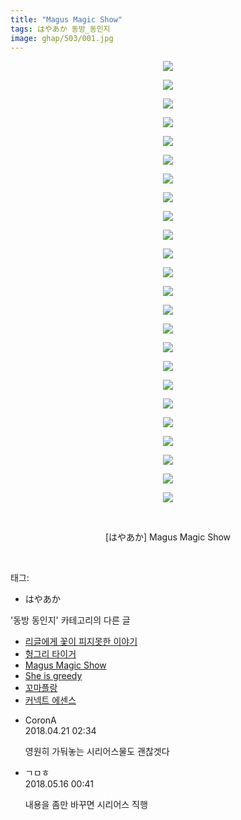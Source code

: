 ```yaml
---
title: "Magus Magic Show"
tags: はやあか 동방_동인지
image: ghap/503/001.jpg
---
```

<div class="article">
<p style="text-align: center; clear: none; float: none;"><img src="{{ site.nasurl }}/ghap/503/001.jpg"/></p>
<p style="text-align: center; clear: none; float: none;"><img src="{{ site.nasurl }}/ghap/503/002.jpg"/></p>
<p style="text-align: center; clear: none; float: none;"><img src="{{ site.nasurl }}/ghap/503/003.jpg"/></p>
<p style="text-align: center; clear: none; float: none;"><img src="{{ site.nasurl }}/ghap/503/004.jpg"/></p>
<p style="text-align: center; clear: none; float: none;"><img src="{{ site.nasurl }}/ghap/503/005.jpg"/></p>
<p style="text-align: center; clear: none; float: none;"><img src="{{ site.nasurl }}/ghap/503/006.jpg"/></p>
<p style="text-align: center; clear: none; float: none;"><img src="{{ site.nasurl }}/ghap/503/007.jpg"/></p>
<p style="text-align: center; clear: none; float: none;"><img src="{{ site.nasurl }}/ghap/503/008.jpg"/></p>
<p style="text-align: center; clear: none; float: none;"><img src="{{ site.nasurl }}/ghap/503/009.jpg"/></p>
<p style="text-align: center; clear: none; float: none;"><img src="{{ site.nasurl }}/ghap/503/010.jpg"/></p>
<p style="text-align: center; clear: none; float: none;"><img src="{{ site.nasurl }}/ghap/503/011.jpg"/></p>
<p style="text-align: center; clear: none; float: none;"><img src="{{ site.nasurl }}/ghap/503/012.jpg"/></p>
<p style="text-align: center; clear: none; float: none;"><img src="{{ site.nasurl }}/ghap/503/013.jpg"/></p>
<p style="text-align: center; clear: none; float: none;"><img src="{{ site.nasurl }}/ghap/503/014.jpg"/></p>
<p style="text-align: center; clear: none; float: none;"><img src="{{ site.nasurl }}/ghap/503/015.jpg"/></p>
<p style="text-align: center; clear: none; float: none;"><img src="{{ site.nasurl }}/ghap/503/016.jpg"/></p>
<p style="text-align: center; clear: none; float: none;"><img src="{{ site.nasurl }}/ghap/503/017.jpg"/></p>
<p style="text-align: center; clear: none; float: none;"><img src="{{ site.nasurl }}/ghap/503/018.jpg"/></p>
<p style="text-align: center; clear: none; float: none;"><img src="{{ site.nasurl }}/ghap/503/019.jpg"/></p>
<p style="text-align: center; clear: none; float: none;"><img src="{{ site.nasurl }}/ghap/503/020.jpg"/></p>
<p style="text-align: center; clear: none; float: none;"><img src="{{ site.nasurl }}/ghap/503/021.jpg"/></p>
<p style="text-align: center; clear: none; float: none;"><img src="{{ site.nasurl }}/ghap/503/022.jpg"/></p>
<p style="text-align: center; clear: none; float: none;"><img src="{{ site.nasurl }}/ghap/503/023.jpg"/></p>
<p style="text-align: center; clear: none; float: none;"><img src="{{ site.nasurl }}/ghap/503/024.jpg"/></p>
<p style="text-align: center; clear: none; float: none;"><br/></p>
<p style="text-align: center; clear: none; float: none;">[はやあか] Magus Magic Show</p>
<p><br/></p>
</div><div class="tagTrail">
<p>태그: </p>
<ul>
<li>はやあか</li>
</ul>
</div><div class="another">
<p>'동방 동인지' 카테고리의 다른 글</p>
<ul>
<li><a href="/2016-06-22-ghap_505">리글에게 꽃이 피지못한 이야기</a></li>
<li><a href="/2016-06-22-ghap_504">헝그리 타이거</a></li>
<li><a href="/2016-06-22-ghap_503">Magus Magic Show</a></li>
<li><a href="/2016-06-22-ghap_502">She is greedy</a></li>
<li><a href="/2016-06-22-ghap_501">꼬마플랑</a></li>
<li><a href="/2016-06-22-ghap_500">커넥트 에센스</a></li>
</ul>
</div><div class="cb_module cb_fluid">
<div class="cb_wrt cb_profile">
<div class="comment">
<ul>
<li class="cb_thumb_off" id="comment15242493">
<div class="cb_comment_area">
<div class="cb_info_area">
<div class="cb_section">
<span class="cb_nick_name">CoronA</span>
</div>
<div class="cb_section">
<span class="cb_date">2018.04.21 02:34 </span>
</div>
</div>
<div class="cb_dsc_comment">
<p class="cb_dsc">
											영원히 가둬놓는 시리어스물도 괜찮겟다
										</p>
</div>
</div></li>
<li class="cb_thumb_off" id="comment15256914">
<div class="cb_comment_area">
<div class="cb_info_area">
<div class="cb_section">
<span class="cb_nick_name">ㄱㅁㅎ</span>
</div>
<div class="cb_section">
<span class="cb_date">2018.05.16 00:41 </span>
</div>
</div>
<div class="cb_dsc_comment">
<p class="cb_dsc">
											내용을 좀만 바꾸면 시리어스 직행
										</p>
</div>
</div></li>
</ul>
</div>
</div><!-- commentList close -->
</div>